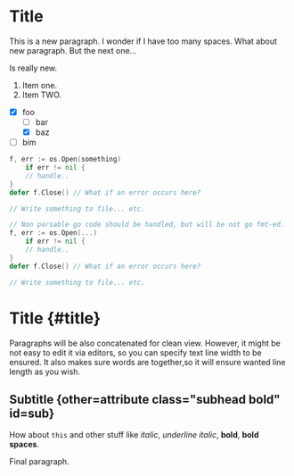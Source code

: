 Title
=

This is a new paragraph. I wonder    if I have too     many spaces.
What about new paragraph.
But the next one...

  Is really new.

1.  Item one.
1. Item TWO.

- [x] foo
    - [ ] bar
    - [X] baz
- [ ] bim

```go
f, err := os.Open(something)
    if err != nil {
    // handle..
}
defer f.Close() // What if an error occurs here?

// Write something to file... etc.
```
```go
// Non parsable go code should be handled, but will be not go fmt-ed.
f, err := os.Open(...)
    if err != nil {
    // handle..
}
defer f.Close() // What if an error occurs here?

// Write something to file... etc.
```
Title {#title}
==

Paragraphs will be also concatenated for clean view.
However, it might be not easy to edit it via editors, so you can specify text line width to be ensured. It also makes sure words are together,so it will ensure wanted line length as you wish.

Subtitle {other=attribute class="subhead bold" id=sub}
---

How about `this` and other stuff 
like *italic*, _underline italic_, **bold**, **bold    spaces**.

Final paragraph.
